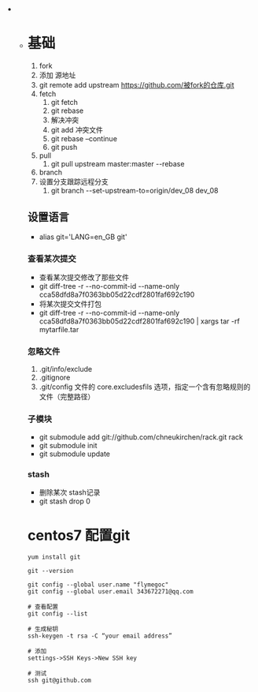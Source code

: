 * * # 基础
  
    1. fork
    2. 添加 源地址
    3. git remote add upstream https://github.com/被fork的仓库.git
    4. fetch
       1. git fetch
       2. git rebase
       3. 解决冲突
       4. git add 冲突文件
       5. git rebase –continue
       6. git push
    5. pull
       1. git pull upstream master:master --rebase
    6. branch
    7. 设置分支跟踪远程分支
       1. git branch --set-upstream-to=origin/dev_08 dev_08
  
    ## 设置语言
  
    - alias git='LANG=en_GB git'
  
    ### 查看某次提交
  
    - 查看某次提交修改了那些文件
    - git diff-tree -r --no-commit-id --name-only cca58dfd8a7f0363bb05d22cdf2801faf692c190
    - 将某次提交文件打包
    - git diff-tree -r --no-commit-id --name-only cca58dfd8a7f0363bb05d22cdf2801faf692c190 | xargs tar -rf mytarfile.tar
  
    ### 忽略文件
  
    1. .git/info/exclude
    2. .gitignore
    3. .git/config 文件的 core.excludesfils 选项，指定一个含有忽略规则的文件（完整路径）
  
    ### 子模块
  
    - git submodule add git://github.com/chneukirchen/rack.git rack
    - git submodule init
    - git submodule update
  
    ### stash
  
    - 删除某次 stash记录
    - git stash drop 0
  
    # centos7 配置git
  
    ```shell
    yum install git
    
    git --version
    
    git config --global user.name "flymegoc"
    git config --global user.email 343672271@qq.com
    
    # 查看配置
    git config --list
    
    # 生成秘钥
    ssh-keygen -t rsa -C “your email address”
    
    # 添加
    settings->SSH Keys->New SSH key
    
    # 测试
    ssh git@github.com
    ```
  
    
